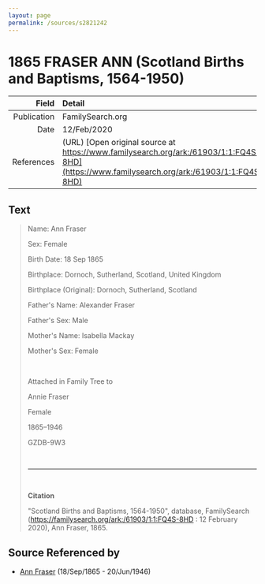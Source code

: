 ```yaml
---
layout: page
permalink: /sources/s2821242
---
```


# 1865 FRASER ANN (Scotland Births and Baptisms, 1564-1950)

Field | Detail
---:|:---
Publication | FamilySearch.org
Date | 12/Feb/2020
References | (URL) [Open original source at https://www.familysearch.org/ark:/61903/1:1:FQ4S-8HD](https://www.familysearch.org/ark:/61903/1:1:FQ4S-8HD)

## Text

> Name: Ann Fraser
>
> Sex: Female
>
> Birth Date: 18 Sep 1865
>
> Birthplace: Dornoch, Sutherland, Scotland, United Kingdom
>
> Birthplace (Original): Dornoch, Sutherland, Scotland
>
> Father's Name: Alexander Fraser
>
> Father's Sex: Male
>
> Mother's Name: Isabella Mackay
>
> Mother's Sex: Female
>
> <br/>
>
> Attached in Family Tree to
>
> Annie Fraser
>
> Female
>
> 1865–1946
>
> GZDB-9W3
>
> <br/>
>
> ---
>
> <br/>
>
> **Citation**
>
> "Scotland Births and Baptisms, 1564-1950", database, FamilySearch (https://familysearch.org/ark:/61903/1:1:FQ4S-8HD : 12 February 2020), Ann Fraser, 1865.
>

## Source Referenced by

* [Ann Fraser](../people/@70425788@-ann-fraser-b1865-9-18-d1946-6-20.md) (18/Sep/1865 - 20/Jun/1946)

